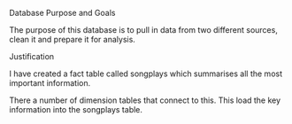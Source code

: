 Database Purpose and Goals

The purpose of this database is to pull in data from two different sources, clean it and prepare it for analysis. 


Justification

I have created a fact table called songplays which summarises all the most important information. 

There a number of dimension tables that connect to this. This load the key information into the songplays table. 

